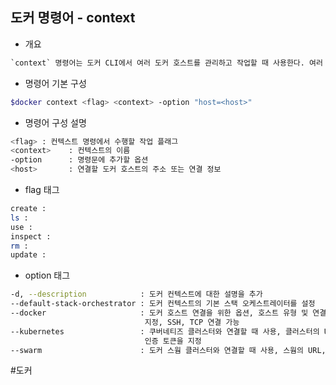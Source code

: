 ## 도커 명령어 - context

- 개요
```txt
`context` 명령어는 도커 CLI에서 여러 도커 호스트를 관리하고 작업할 때 사용한다. 여러 호스트를 쉽게 전환하고 설정할 수 있으며 명령을 실행할 수 있다.
```

- 명령어 기본 구성
```bash
$docker context <flag> <context> -option "host=<host>"
```

- 명령어 구성 설명
```bash
<flag> : 컨텍스트 명령에서 수행할 작업 플래그
<context>    : 컨텍스트의 이름
-option      : 명령문에 추가할 옵션
<host>       : 연결할 도커 호스트의 주소 또는 연결 정보
```

- flag 태그
```bash
create : 
ls : 
use : 
inspect : 
rm : 
update : 
```

- option 태그
```bash
-d, --description            : 도커 컨텍스트에 대한 설명을 추가
--default-stack-orchestrator : 도커 컨텍스트의 기본 스택 오케스트레이터를 설정
--docker                     : 도커 호스트 연결을 위한 옵션, 호스트 유형 및 연결 정보를
                              지정, SSH, TCP 연결 가능
--kubernetes                 : 쿠버네티즈 클러스터와 연결할 때 사용, 클러스터의 URL, 
                              인증 토큰을 지정
--swarm                      : 도커 스웜 클러스터와 연결할 때 사용, 스웜의 URL, CA인증서,                                  토큰 등을 설정
```

#도커